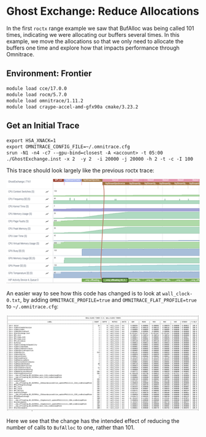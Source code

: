 # Ghost Exchange: Reduce Allocations

In the first `roctx` range example we saw that BufAlloc was being called 101 times, indicating we were allocating our buffers several times.
In this example, we move the allocations so that we only need to allocate the buffers one time and explore how that impacts performance through Omnitrace.

## Environment: Frontier

```
module load cce/17.0.0
module load rocm/5.7.0
module load omnitrace/1.11.2
module load craype-accel-amd-gfx90a cmake/3.23.2
```

## Get an Initial Trace

```
export HSA_XNACK=1
export OMNITRACE_CONFIG_FILE=~/.omnitrace.cfg
srun -N1 -n4 -c7 --gpu-bind=closest -A <account> -t 05:00 ./GhostExchange.inst -x 2  -y 2  -i 20000 -j 20000 -h 2 -t -c -I 100
```

This trace should look largely like the previous roctx trace:

<p><img src="roctx_trace.png"/></p>

An easier way to see how this code has changed is to look at `wall_clock-0.txt`, by adding 
`OMNITRACE_PROFILE=true` and `OMNITRACE_FLAT_PROFILE=true` to `~/.omnitrace.cfg`:

<p><img src="timemory_output.png"/></p>

Here we see that the change has the intended effect of reducing the number of calls to `BufAlloc` to one, rather than 101.
